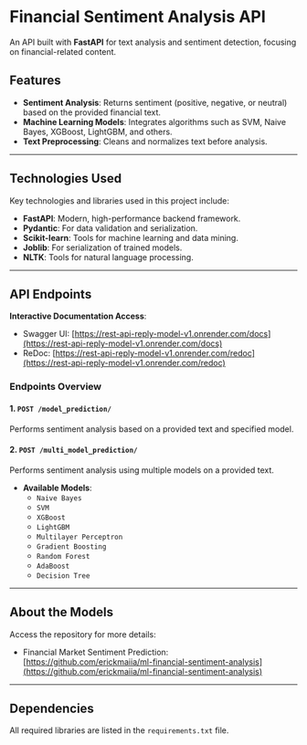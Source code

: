 
# Financial Sentiment Analysis API  

An API built with **FastAPI** for text analysis and sentiment detection, focusing on financial-related content.  

## Features  

- **Sentiment Analysis**: Returns sentiment (positive, negative, or neutral) based on the provided financial text.  
- **Machine Learning Models**: Integrates algorithms such as SVM, Naive Bayes, XGBoost, LightGBM, and others.  
- **Text Preprocessing**: Cleans and normalizes text before analysis.  

---

## Technologies Used  

Key technologies and libraries used in this project include:  

- **FastAPI**: Modern, high-performance backend framework.  
- **Pydantic**: For data validation and serialization.  
- **Scikit-learn**: Tools for machine learning and data mining.  
- **Joblib**: For serialization of trained models.  
- **NLTK**: Tools for natural language processing.  

---

## API Endpoints  

**Interactive Documentation Access**:  

- Swagger UI: [https://rest-api-reply-model-v1.onrender.com/docs](https://rest-api-reply-model-v1.onrender.com/docs)  
- ReDoc: [https://rest-api-reply-model-v1.onrender.com/redoc](https://rest-api-reply-model-v1.onrender.com/redoc)  

### Endpoints Overview  

#### 1. **`POST /model_prediction/`**  
Performs sentiment analysis based on a provided text and specified model.  

#### 2. **`POST /multi_model_prediction/`**  
Performs sentiment analysis using multiple models on a provided text.  

- **Available Models**:  
  - `Naive Bayes`  
  - `SVM`  
  - `XGBoost`  
  - `LightGBM`  
  - `Multilayer Perceptron`  
  - `Gradient Boosting`  
  - `Random Forest`  
  - `AdaBoost`  
  - `Decision Tree`  

---

## About the Models  

Access the repository for more details:  

- Financial Market Sentiment Prediction: [https://github.com/erickmaiia/ml-financial-sentiment-analysis](https://github.com/erickmaiia/ml-financial-sentiment-analysis)  

---

## Dependencies  

All required libraries are listed in the `requirements.txt` file.  
